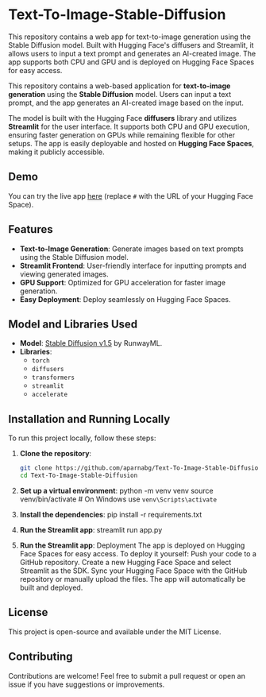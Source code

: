 # Text-To-Image-Stable-Diffusion
This repository contains a web app for text-to-image generation using the Stable Diffusion model. Built with Hugging Face's diffusers and Streamlit, it allows users to input a text prompt and generates an AI-created image. The app supports both CPU and GPU and is deployed on Hugging Face Spaces for easy access.

This repository contains a web-based application for **text-to-image generation** using the **Stable Diffusion** model. Users can input a text prompt, and the app generates an AI-created image based on the input.

The model is built with the Hugging Face **diffusers** library and utilizes **Streamlit** for the user interface. It supports both CPU and GPU execution, ensuring faster generation on GPUs while remaining flexible for other setups. The app is easily deployable and hosted on **Hugging Face Spaces**, making it publicly accessible.

## Demo

You can try the live app [here](#) (replace `#` with the URL of your Hugging Face Space).

## Features

- **Text-to-Image Generation**: Generate images based on text prompts using the Stable Diffusion model.
- **Streamlit Frontend**: User-friendly interface for inputting prompts and viewing generated images.
- **GPU Support**: Optimized for GPU acceleration for faster image generation.
- **Easy Deployment**: Deploy seamlessly on Hugging Face Spaces.

## Model and Libraries Used

- **Model**: [Stable Diffusion v1.5](https://huggingface.co/runwayml/stable-diffusion-v1-5) by RunwayML.
- **Libraries**:
  - `torch`
  - `diffusers`
  - `transformers`
  - `streamlit`
  - `accelerate`

## Installation and Running Locally

To run this project locally, follow these steps:

1. **Clone the repository**:

   ```bash
   git clone https://github.com/aparnabg/Text-To-Image-Stable-Diffusion.git
   cd Text-To-Image-Stable-Diffusion

2. **Set up a virtual environment**:
    python -m venv venv
    source venv/bin/activate  # On Windows use `venv\Scripts\activate`

3. **Install the dependencies**:
    pip install -r requirements.txt

4. **Run the Streamlit app**:
    streamlit run app.py

5. **Run the Streamlit app**:
    Deployment
    The app is deployed on Hugging Face Spaces for easy access. To deploy it yourself:
        Push your code to a GitHub repository.
        Create a new Hugging Face Space and select Streamlit as the SDK.
        Sync your Hugging Face Space with the GitHub repository or manually upload the files.
        The app will automatically be built and deployed.

## License
This project is open-source and available under the MIT License.

## Contributing
Contributions are welcome! Feel free to submit a pull request or open an issue if you have suggestions or improvements.

